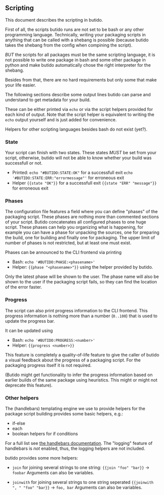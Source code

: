 ## Scripting

This document describes the scripting in butido.

First of all, the scripts butido runs are not set to be bash or any other
programming language.
Technically, writing your packaging scripts in anything that can be called with
a shebang is possible (because butido takes the shebang from the config when
compining the script).

_BUT_ the scripts for all packages must be the same scripting language, it is
not possible to write one package in bash and some other package in python and
make butido automatically chose the right interpreter for the shebang.

Besides from that, there are no hard requirements but only some that make your
life easier.

The following sections describe some output lines butido can parse and
understand to get metadata for your build.

These can be either printed via `echo` or via the script helpers provided for
each kind of output. Note that the script helper is equivalent to writing the
`echo` output yourself and is just added for convenience.

Helpers for other scripting languages besides bash do not exist (yet?).


### State

Your script can finish with two states.
These states _MUST_ be set from your script, otherwise, butido will not be able
to know whether your build was successfull or not.

* Printed:
    `echo "#BUTIDO:STATE:OK"` for a successfull exit
    `echo '#BUTIDO:STATE:ERR:"errormessage"'` for erroneous exit
* Helper
    `{{state "OK"}}` for a successfull exit
    `{{state "ERR" "message"}}` for erroneous exit


### Phases

The configuration file features a field where you can define "phases" of the
packaging script. These phases are nothing more than commented sections of your
script. Butido concatenates all configured phases to one huge script.
These phases can help you organizing what is happening, for example you can have
a phase for unpacking the sources, one for preparing the build, one for building
and finally one for packaging.
The upper limit of number of phases is not restricted, but at least one must
exist.

Phases can be announced to the CLI frontend via printing

* Bash: `echo '#BUTIDO:PHASE:<phasename>'`
* Helper: `{{phase "<phasename>"}}` using the helper provided by butido.

Only the latest phase will be shown to the user.
The phase name will also be shown to the user if the packaging script fails, so
they can find the location of the error faster.


### Progress

The script can also print progress information to the CLI frontend. This
progress information is nothing more than a number (`0..100`) that is used to
update the progress bar.

It can be updated using

* Bash: `echo '#BUTIDO:PROGRESS:<number>'`
* Helper: `{{progress <number>}}`

This feature is completely a quality-of-life feature to give the caller of
butido a visual feedback about the progress of a packaging script.
For the packaging progress itself it is not required.


(Butido might get functionality to infer the progress information based on
earlier builds of the same package using heuristics. This might or might not
deprecate this feature).


### Other helpers

The (handlebars) templating engine we use to provide helpers for the package
script building provides some basic helpers, e.g.:

* if-else
* each
* boolean helpers for if conditions

For a full list see
[the handlebars documentation](https://docs.rs/handlebars/3.5.1/handlebars/#built-in-helpers).
The "logging" feature of handlebars is _not_ enabled, thus, the logging helpers
are not included.

butido provides some more helpers:

* `join` for joining several strings to one string:
    `{{join "foo" "bar}}` -> `foobar`
  Arguments can also be variables.

* `joinwith` for joining several strings to one string seperated
    `{{joinwith ", " "foo" "bar}}` -> `foo, bar`
  Arguments can also be variables.

